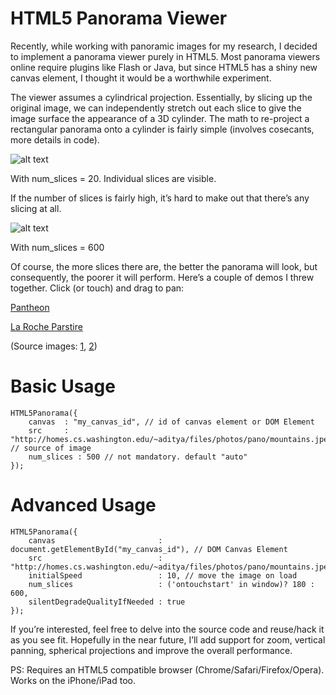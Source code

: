 HTML5 Panorama Viewer
=============

Recently, while working with panoramic images for my research, I decided to implement a panorama viewer purely in HTML5. Most panorama viewers online require plugins like Flash or Java, but since HTML5 has a shiny new canvas element, I thought it would be a worthwhile experiment.

The viewer assumes a cylindrical projection. Essentially, by slicing up the original image, we can independently stretch out each slice to give the image surface the appearance of a 3D cylinder. The math to re-project a rectangular panorama onto a cylinder is fairly simple (involves cosecants, more details in code). 

![alt text](http://www.cs.washington.edu/homes/aditya/files/photos/pano/lo.png "lo-fi pano")

With num_slices = 20. Individual slices are visible.


If the number of slices is fairly high, it’s hard to make out that there’s any slicing at all.

![alt text](http://www.cs.washington.edu/homes/aditya/files/photos/pano/hi.png "hi-fi pano")

With num_slices = 600


Of course, the more slices there are, the better the panorama will look, but consequently, the poorer it will perform.
Here’s a couple of demos I threw together. Click (or touch) and drag to pan:

[Pantheon](http://www.cs.washington.edu/homes/aditya/files/photos/pano/pantheon.html)

[La Roche Parstire](http://www.cs.washington.edu/homes/aditya/files/photos/pano/laroche.html)

(Source images: [1](http://commons.wikimedia.org/wiki/File:Pantheon_Interior_360_Degree_Panorama.jpg), [2](http://www.olivewhite.com/shop/panoramas/360-from-la-roche-parstire-in-autumn/))

Basic Usage
=============

    HTML5Panorama({
        canvas  : "my_canvas_id", // id of canvas element or DOM Element
        src     : "http://homes.cs.washington.edu/~aditya/files/photos/pano/mountains.jpeg", // source of image
        num_slices : 500 // not mandatory. default "auto"
    });

Advanced Usage
=============

    HTML5Panorama({
        canvas                       : document.getElementById("my_canvas_id"), // DOM Canvas Element
        src                          : "http://homes.cs.washington.edu/~aditya/files/photos/pano/mountains.jpeg",
        initialSpeed                 : 10, // move the image on load
        num_slices                   : ('ontouchstart' in window)? 180 : 600,
        silentDegradeQualityIfNeeded : true
    });
 
 
If you’re interested, feel free to delve into the source code and reuse/hack it as you see fit. Hopefully in the near future, I’ll add support for zoom, vertical panning, spherical projections and improve the overall performance.

PS: Requires an HTML5 compatible browser (Chrome/Safari/Firefox/Opera). Works on the iPhone/iPad too.
